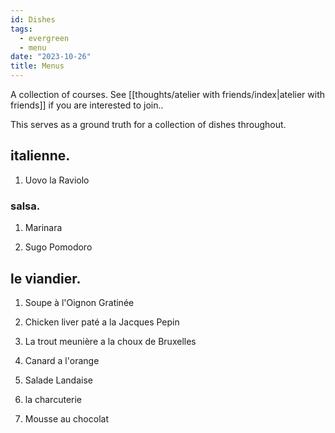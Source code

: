 ```yaml
---
id: Dishes
tags:
  - evergreen
  - menu
date: "2023-10-26"
title: Menus
---
```

A collection of courses. See [[thoughts/atelier with friends/index|atelier with friends]] if you are interested to join..

This serves as a ground truth for a collection of dishes throughout.

## italienne.

1. Uovo la Raviolo

### salsa.

1. Marinara

2. Sugo Pomodoro

## le viandier.

1. Soupe à l'Oignon Gratinée

2. Chicken liver paté a la Jacques Pepin

3. La trout meunière a la choux de Bruxelles

4. Canard a l'orange

5. Salade Landaise

6. la charcuterie

7. Mousse au chocolat
